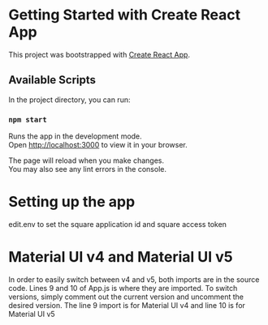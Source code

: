 # Getting Started with Create React App

This project was bootstrapped with [Create React App](https://github.com/facebook/create-react-app).

## Available Scripts

In the project directory, you can run:

### `npm start`

Runs the app in the development mode.\
Open [http://localhost:3000](http://localhost:3000) to view it in your browser.

The page will reload when you make changes.\
You may also see any lint errors in the console.

# Setting up the app
edit.env to set the square application id and square access token

# Material UI v4 and Material UI v5
In order to easily switch between v4 and v5, both imports are in the source code.  Lines 9 and 10 of App.js is where they are imported.  To switch versions, simply comment out the current version and uncomment the desired version.  The line 9 import is for Material UI v4 and line 10 is for Material UI v5
